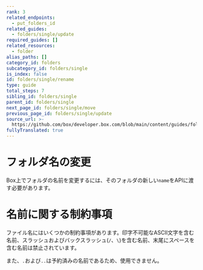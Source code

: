 ```yaml
---
rank: 3
related_endpoints:
  - put_folders_id
related_guides:
  - folders/single/update
required_guides: []
related_resources:
  - folder
alias_paths: []
category_id: folders
subcategory_id: folders/single
is_index: false
id: folders/single/rename
type: guide
total_steps: 7
sibling_id: folders/single
parent_id: folders/single
next_page_id: folders/single/move
previous_page_id: folders/single/update
source_url: >-
  https://github.com/box/developer.box.com/blob/main/content/guides/folders/single/rename.md
fullyTranslated: true
---
```

# フォルダ名の変更

Box上でフォルダの名前を変更するには、そのフォルダの新しい`name`をAPIに渡す必要があります。

<Samples id="put_folders_id" variant="rename">

</Samples>

<Message type="notice">

# 名前に関する制約事項

ファイル名にはいくつかの制約事項があります。印字不可能なASCII文字を含む名前、スラッシュおよびバックスラッシュ(`/`、`\`)を含む名前、末尾にスペースを含む名前は禁止されています。

また、`.`および`..`は予約済みの名前であるため、使用できません。

</Message>
